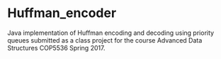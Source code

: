 # Huffman_encoder

Java implementation of Huffman encoding and decoding using priority queues submitted as a class project for the course Advanced Data Structures COP5536 Spring 2017.
